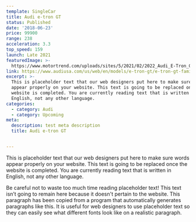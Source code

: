 ```yaml
---
template: SingleCar
title: Audi e-tron GT
status: Published
date: '2018-06-23'
price: 99900
range: 238
acceleration: 3.3
top_speed: 159
launch: Late 2021 
featuredImage: >-
  https://www.motortrend.com/uploads/sites/5/2021/02/2022_Audi_E-Tron_GT_RS_21.jpg?fit=around%7C875:492
link: https://www.audiusa.com/us/web/en/models/e-tron-gt/e-tron-gt-family.html
excerpt: >-
  This is placeholder text that our web designers put here to make sure words
  appear properly on your website. This text is going to be replaced once the
  website is completed. You are currently reading text that is written in
  English, not any other language.
categories:
  - category: Audi
  - category: Upcoming
meta:
  description: test meta description
  title: Audi e-tron GT


---
```


This is placeholder text that our web designers put here to make sure words appear properly on your website. This text is going to be replaced once the website is completed. You are currently reading text that is written in English, not any other language.

Be careful not to waste too much time reading placeholder text! This text isn’t going to remain here because it doesn't pertain to the website. This paragraph has been copied from a program that automatically generates paragraphs like this. It is useful for web designers to use placeholder text so they can easily see what different fonts look like on a realistic paragraph.
